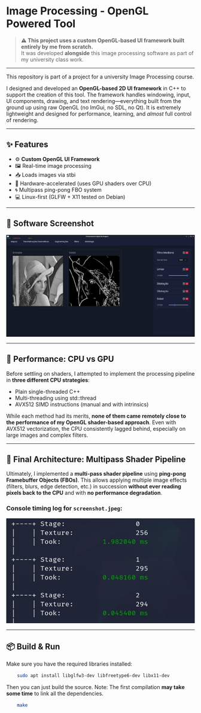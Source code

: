 # Image Processing - OpenGL Powered Tool

> **⚠️ This project uses a custom OpenGL-based UI framework built entirely by me from scratch.**  
> It was developed **alongside** this image processing software as part of my university class work.

---

This repository is part of a project for a university Image Processing course.

I designed and developed an **OpenGL-based 2D UI framework** in C++ to support the creation of this tool. The framework handles windowing, input, UI components, drawing, and text rendering—everything built from the ground up using raw OpenGL (no ImGui, no SDL, no Qt). It is extremely lightweight and designed for performance, learning, and *almost* full control of rendering.

---

## ✨ Features

- ⚙️ **Custom OpenGL UI Framework**
- 🖼️ Real-time image processing
- 📥 Loads images via stbi
- 💨 Hardware-accelerated (uses GPU shaders over CPU)
- 🌀 Multipass ping-pong FBO system
- 💻 Linux-first (GLFW + X11 tested on Debian)

---

## 🧪 Software Screenshot

![original](images/screenshot.jpeg)

---

## 🚀 Performance: CPU vs GPU

Before settling on shaders, I attempted to implement the processing pipeline in **three different CPU strategies**:

- Plain single-threaded C++
- Multi-threading using std::thread
- AVX512 SIMD instructions (manual and with intrinsics)

While each method had its merits, **none of them came remotely close to the performance of my OpenGL shader-based approach**. Even with AVX512 vectorization, the CPU consistently lagged behind, especially on large images and complex filters.

---

## 🎯 Final Architecture: Multipass Shader Pipeline

Ultimately, I implemented a **multi-pass shader pipeline** using **ping-pong Framebuffer Objects (FBOs)**. This allows applying multiple image effects (filters, blurs, edge detection, etc.) in succession **without ever reading pixels back to the CPU** and with **no performance degradation**.

### Console timing log for `screenshot.jpeg`:

![original](images/multipasslog.jpeg)

---

## 📦 Build & Run

Make sure you have the required libraries installed:

```bash
    sudo apt install libglfw3-dev libfreetype6-dev libx11-dev
```
Then you can just build the source. Note: The first compilation **may take some time** to link all the dependencies. 

```bash
    make
```



